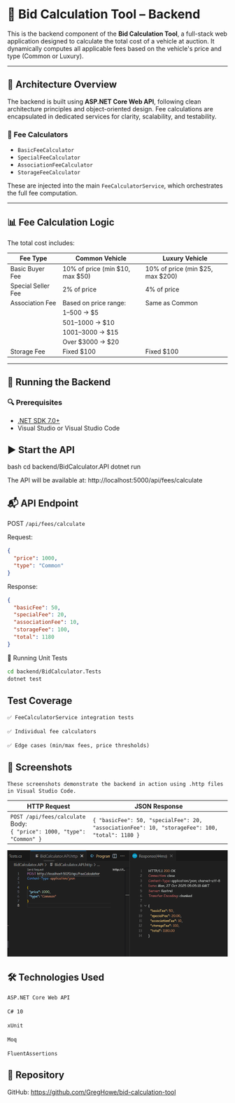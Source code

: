 # 🧾 Bid Calculation Tool – Backend

This is the backend component of the **Bid Calculation Tool**, a full-stack web application designed to calculate the total cost of a vehicle at auction. It dynamically computes all applicable fees based on the vehicle's price and type (Common or Luxury).

---

## 🧱 Architecture Overview

The backend is built using **ASP.NET Core Web API**, following clean architecture principles and object-oriented design. Fee calculations are encapsulated in dedicated services for clarity, scalability, and testability.

### 🔧 Fee Calculators

- `BasicFeeCalculator`
- `SpecialFeeCalculator`
- `AssociationFeeCalculator`
- `StorageFeeCalculator`

These are injected into the main `FeeCalculatorService`, which orchestrates the full fee computation.

---

## 📊 Fee Calculation Logic

The total cost includes:

| Fee Type           | Common Vehicle                     | Luxury Vehicle                     |
|--------------------|-------------------------------------|-------------------------------------|
| Basic Buyer Fee    | 10% of price (min $10, max $50)     | 10% of price (min $25, max $200)    |
| Special Seller Fee | 2% of price                         | 4% of price                         |
| Association Fee    | Based on price range:               | Same as Common                      |
|                    | $1–$500 → $5                        |                                     |
|                    | $501–$1000 → $10                    |                                     |
|                    | $1001–$3000 → $15                   |                                     |
|                    | Over $3000 → $20                    |                                     |
| Storage Fee        | Fixed $100                          | Fixed $100                          |

---

## 🚀 Running the Backend

### 🔍 Prerequisites

- [.NET SDK 7.0+](https://dotnet.microsoft.com/download)
- Visual Studio or Visual Studio Code

## ▶️ Start the API

bash
cd backend/BidCalculator.API
dotnet run



The API will be available at: 
http://localhost:5000/api/fees/calculate

## 📬 API Endpoint

POST `/api/fees/calculate`

Request:

```json
{
  "price": 1000,
  "type": "Common"
}
```

Response:
```json
{
  "basicFee": 50,
  "specialFee": 20,
  "associationFee": 10,
  "storageFee": 100,
  "total": 1180
}
```

🧪 Running Unit Tests
```bash
cd backend/BidCalculator.Tests
dotnet test
```

## Test Coverage

    ✅ FeeCalculatorService integration tests

    ✅ Individual fee calculators

    ✅ Edge cases (min/max fees, price thresholds)


## 📸 Screenshots

    These screenshots demonstrate the backend in action using .http files in Visual Studio Code.

| HTTP Request | JSON Response |
|--------------|---------------|
| `POST /api/fees/calculate`<br>Body:<br>`{ "price": 1000, "type": "Common" }` | `{ "basicFee": 50, "specialFee": 20, "associationFee": 10, "storageFee": 100, "total": 1180 }` |

![HttpTesting](../Screenshots/backendRunHTTP.png)

## 🛠 Technologies Used

    ASP.NET Core Web API

    C# 10

    xUnit

    Moq

    FluentAssertions


## 📁 Repository

GitHub: 
    https://github.com/GregHowe/bid-calculation-tool

